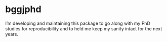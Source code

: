 
<!-- README.md is generated from README.Rmd. Please edit that file -->

# bggjphd

<!-- badges: start -->
<!-- badges: end -->

I’m developing and maintaining this package to go along with my PhD
studies for reproducibility and to held me keep my sanity intact for the
next years.
